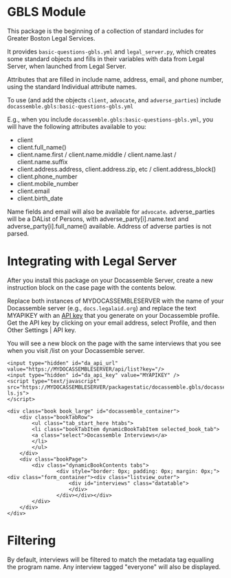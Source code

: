 # GBLS Module

This package is the beginning of a collection of standard includes for Greater
Boston Legal Services.

It provides `basic-questions-gbls.yml` and `legal_server.py`, which
creates some standard objects and fills in their variables with data from
Legal Server, when launched from Legal Server.

Attributes that are filled in include name, address, email, and phone number, using the
standard Individual attribute names.

To use (and add the objects `client`, `advocate`, and `adverse_parties`) 
include `docassemble.gbls:basic-questions-gbls.yml`

E.g., when you include `docassemble.gbls:basic-questions-gbls.yml`, you will have
the following attributes available to you:

* client
* client.full_name()
* client.name.first / client.name.middle / client.name.last / client.name.suffix
* client.address.address, client.address.zip, etc / client.address_block()
* client.phone_number
* client.mobile_number
* client.email
* client.birth_date

Name fields and email will also be available for `advocate`. adverse_parties will
be a DAList of Persons, with adverse_party[i].name.text and adverse_party[i].full_name()
available. Address of adverse parties is not parsed.

# Integrating with Legal Server

After you install this package on your Docassemble Server, create a new instruction
block on the case page with the contents below.

Replace both instances of MYDOCASSEMBLESERVER with the name of your Docassemble server (e.g., `docs.legalaid.org`)
and replace the text MYAPIKEY with an [API key](https://docassemble.org/docs/api.html#manage_api) that you generate on your Docassemble
profile. Get the API key by clicking on your email address, select Profile, and then 
Other Settings | API key.

You will see a new block on the page with the same interviews that you see when you visit
/list on your Docassemble server.

```
<input type="hidden" id="da_api_url" value="https://MYDOCASSEMBLESERVER/api/list?key="/>
<input type="hidden" id="da_api_key" value="MYAPIKEY" />
<script type="text/javascript" src="https://MYDOCASSEMBLESERVER/packagestatic/docassemble.gbls/docassemble-ls.js">
</script>

<div class="book book_large" id="docassemble_container">
    <div class="bookTabRow">
        <ul class="tab_start_here htabs">
        <li class="bookTabItem dynamicBookTabItem selected_book_tab">
        <a class="select">Docassemble Interviews</a>
        </li>
        </ul>
    </div>
    <div class="bookPage">
        <div class="dynamicBookContents tabs">
                <div style="border: 0px; padding: 0px; margin: 0px;"><div class="form_container"><div class="listview_outer">
                    <div id="interviews" class="datatable">
                    </div>
                </div></div></div>
        </div>
    </div>
</div>
```

# Filtering

By default, interviews will be filtered to match the metadata tag equalling the program name.
Any interview tagged "everyone" will also be displayed.

